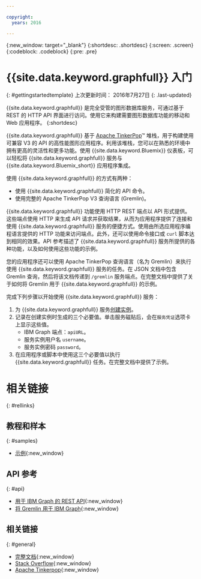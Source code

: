 ```yaml
---

copyright:
  years: 2016

---
```


{:new_window: target="_blank"}
{:shortdesc: .shortdesc}
{:screen: .screen}
{:codeblock: .codeblock}
{:pre: .pre}

# {{site.data.keyword.graphfull}} 入门
{: #gettingstartedtemplate}
上次更新时间： 2016年7月27日
{: .last-updated}

{{site.data.keyword.graphfull}} 是完全受管的图形数据库服务，可通过基于 REST 的 HTTP API 界面进行访问。使用它来构建需要图形数据库功能的移动和 Web 应用程序。
{:shortdesc}

{{site.data.keyword.graphfull}} 基于 [Apache TinkerPop](http://tinkerpop.incubator.apache.org/)&trade;
堆栈，用于构建使用可兼容 V3 的 API 的高性能图形应用程序。利用该堆栈，您可以在熟悉的环境中拥有更高的灵活性和更多功能。使用 {{site.data.keyword.Bluemix}} 仪表板，可以轻松将 {{site.data.keyword.graphfull}} 服务与 {{site.data.keyword.Bluemix_short}} 应用程序集成。

使用 {{site.data.keyword.graphfull}} 的方式有两种：

*	使用 {{site.data.keyword.graphfull}} 简化的 API 命令。
*	使用完整的 Apache TinkerPop V3 查询语言 (Gremlin)。

{{site.data.keyword.graphfull}} 功能使用 HTTP REST 端点以 API 形式提供。这些端点使用 HTTP 来生成 API 请求并获取结果，从而为应用程序提供了连接和使用 {{site.data.keyword.graphfull}} 服务的便捷方式。使用由所选应用程序编程语言提供的 HTTP 功能来访问端点。此外，还可以使用命令接口或 `curl` 脚本达到相同的效果。API 参考描述了 {{site.data.keyword.graphfull}} 服务所提供的各种功能，以及如何使用这些功能的示例。

您的应用程序还可以使用 Apache TinkerPop 查询语言（名为 Gremlin）来执行使用 {{site.data.keyword.graphfull}} 服务的任务。在 JSON 文档中包含 Gremlin 查询，然后将该文档传递到 `/gremlin` 服务端点。在完整文档中提供了关于如何将 Gremlin 用于 {{site.data.keyword.graphfull}} 的示例。

完成下列步骤以开始使用 {{site.data.keyword.graphfull}} 服务：

1.	为 {{site.data.keyword.graphfull}} 服务[创建实例](https://www.ng.bluemix.net/docs/services/reqnsi.html#req_instance)。
2.	记录在创建实例时生成的三个必要值。单击服务磁贴后，会在`服务凭证`选项卡上显示这些值。
	*	IBM Graph 端点：`apiURL`。
	*	服务实例用户名 `username`。
	*	服务实例密码 `password`。
3.	在应用程序或脚本中使用这三个必要值以执行 {{site.data.keyword.graphfull}} 任务。在完整文档中提供了示例。

# 相关链接
{: #rellinks}

## 教程和样本
{: #samples}

* [示例](https://ibm-graph-docs.ng.bluemix.net/examples.html){:new_window}

## API 参考
{: #api}

* [用于 IBM Graph 的 REST API](https://ibm-graph-docs.ng.bluemix.net/api.html){:new_window}
* [将 Gremlin 用于 IBM Graph](https://ibm-graph-docs.ng.bluemix.net/api.html#gremlin-apis){:new_window}

## 相关链接
{: #general}

* [完整文档](https://ibm-graph-docs.ng.bluemix.net/){:new_window}
* [Stack Overflow](http://stackoverflow.com/questions/tagged/ibm-graph){:new_window}
* [Apache Tinkerpop](http://tinkerpop.incubator.apache.org/){:new_window}
